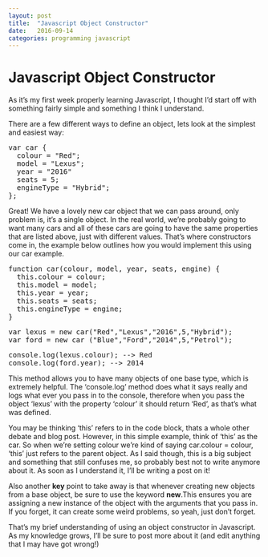 ```yaml
---
layout: post
title:  "Javascript Object Constructor"
date:   2016-09-14
categories: programming javascript
---
```

# Javascript Object Constructor

As it’s my first week properly learning Javascript, I thought I’d start off with something fairly simple and something I think I understand.

There are a few different ways to define an object, lets look at the simplest and easiest way:

<pre name="7bf6" id="7bf6" class="graf graf--pre graf-after--p">var car {  
  colour = "Red";  
  model = "Lexus";  
  year = "2016"  
  seats = 5;  
  engineType = "Hybrid";  
};</pre>

Great! We have a lovely new car object that we can pass around, only problem is, it’s a single object. In the real world, we’re probably going to want many cars and all of these cars are going to have the same properties that are listed above, just with different values. That’s where constructors come in, the example below outlines how you would implement this using our car example.

<pre name="ae42" id="ae42" class="graf graf--pre graf-after--p">function car(colour, model, year, seats, engine) {  
  this.colour = colour;  
  this.model = model;  
  this.year = year;  
  this.seats = seats;  
  this.engineType = engine;  
}</pre>

<pre name="a3d1" id="a3d1" class="graf graf--pre graf-after--pre">var lexus = new car("Red","Lexus","2016",5,"Hybrid");  
var ford = new car ("Blue","Ford","2014",5,"Petrol");</pre>

<pre name="6f20" id="6f20" class="graf graf--pre graf-after--pre">console.log(lexus.colour); --> Red  
console.log(ford.year); --> 2014</pre>

This method allows you to have many objects of one base type, which is extremely helpful. The ‘console.log’ method does what it says really and logs what ever you pass in to the console, therefore when you pass the object ‘lexus’ with the property ‘colour’ it should return ‘Red’, as that’s what was defined.

You may be thinking ‘this’ refers to in the code block, thats a whole other debate and blog post. However, in this simple example, think of ‘this’ as the car. So when we’re setting colour we’re kind of saying car.colour = colour, ‘this’ just refers to the parent object. As I said though, this is a big subject and something that still confuses me, so probably best not to write anymore about it. As soon as I understand it, I’ll be writing a post on it!

Also another **key** point to take away is that whenever creating new objects from a base object, be sure to use the keyword **new**.This ensures you are assigning a new instance of the object with the arguments that you pass in. If you forget, it can create some weird problems, so yeah, just don’t forget.

That’s my brief understanding of using an object constructor in Javascript. As my knowledge grows, I’ll be sure to post more about it (and edit anything that I may have got wrong!)
